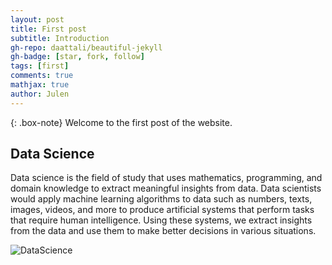 ```yaml
---
layout: post
title: First post
subtitle: Introduction
gh-repo: daattali/beautiful-jekyll
gh-badge: [star, fork, follow]
tags: [first]
comments: true
mathjax: true
author: Julen
---
```


{: .box-note}
Welcome to the first post of the website.

## Data Science

Data science is the field of study that uses mathematics, programming, and domain knowledge to extract meaningful insights from data. Data scientists would apply machine learning algorithms to data such as numbers, texts, images, videos, and more to produce artificial systems that perform tasks that require human intelligence. Using these systems, we extract insights from the data and use them to make better decisions in various situations.

![DataScience](https://miro.medium.com/v2/resize:fit:730/0*POjH5vv_7t8s8loG)

